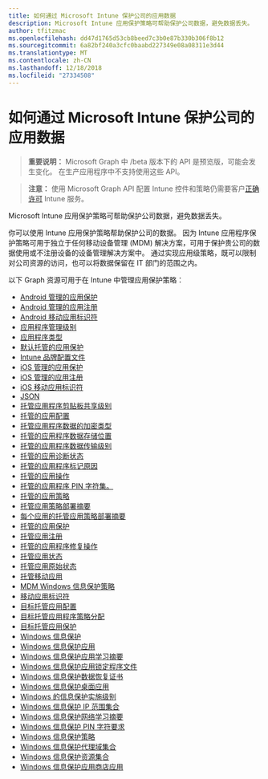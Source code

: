 ```yaml
---
title: 如何通过 Microsoft Intune 保护公司的应用数据
description: Microsoft Intune 应用保护策略可帮助保护公司数据，避免数据丢失。
author: tfitzmac
ms.openlocfilehash: dd47d1765d53cb8beed7c3b0e87b330b306f8b12
ms.sourcegitcommit: 6a82bf240a3cfc0baabd227349e08a08311e3d44
ms.translationtype: MT
ms.contentlocale: zh-CN
ms.lasthandoff: 12/18/2018
ms.locfileid: "27334508"
---
```

# <a name="how-to-protect-your-company-app-data-with-microsoft-intune"></a>如何通过 Microsoft Intune 保护公司的应用数据

> **重要说明：** Microsoft Graph 中 /beta 版本下的 API 是预览版，可能会发生变化。 在生产应用程序中不支持使用这些 API。

> **注意：** 使用 Microsoft Graph API 配置 Intune 控件和策略仍需要客户[正确许可](https://www.microsoft.com/en-us/cloud-platform/microsoft-intune-pricing) Intune 服务。

Microsoft Intune 应用保护策略可帮助保护公司数据，避免数据丢失。

你可以使用 Intune 应用保护策略帮助保护公司的数据。 因为 Intune 应用程序保护策略可用于独立于任何移动设备管理 (MDM) 解决方案，可用于保护贵公司的数据使用或不注册设备的设备管理解决方案中。 通过实现应用级策略，既可以限制对公司资源的访问，也可以将数据保留在 IT 部门的范围之内。

以下 Graph 资源可用于在 Intune 中管理应用保护策略：

- [Android 管理的应用保护](intune-mam-androidmanagedappprotection.md)
- [Android 管理的应用注册](intune-mam-androidmanagedappregistration.md)
- [Android 移动应用标识符](intune-mam-androidmobileappidentifier.md)
- [应用程序管理级别](intune-mam-appmanagementlevel.md)
- [应用程序类型](intune-wip-applicationtype.md)
- [默认托管的应用保护](intune-mam-defaultmanagedappprotection.md)
- [Intune 品牌配置文件](intune-wip-intunebrandingprofile.md)
- [iOS 管理的应用保护](intune-mam-iosmanagedappprotection.md)
- [iOS 管理的应用注册](intune-mam-iosmanagedappregistration.md)
- [iOS 移动应用标识符](intune-mam-iosmobileappidentifier.md)
- [JSON](intune-mam-json.md)
- [托管应用程序剪贴板共享级别](intune-mam-managedappclipboardsharinglevel.md)
- [托管的应用配置](intune-mam-managedappconfiguration.md)
- [托管应用程序数据的加密类型](intune-mam-managedappdataencryptiontype.md)
- [托管的应用程序数据存储位置](intune-mam-managedappdatastoragelocation.md)
- [托管的应用程序数据传输级别](intune-mam-managedappdatatransferlevel.md)
- [托管的应用诊断状态](intune-mam-managedappdiagnosticstatus.md)
- [托管的应用程序标记原因](intune-mam-managedappflaggedreason.md)
- [托管的应用操作](intune-mam-managedappoperation.md)
- [托管的应用程序 PIN 字符集。](intune-mam-managedapppincharacterset.md)
- [托管的应用策略](intune-mam-managedapppolicy.md)
- [托管应用策略部署摘要](intune-mam-managedapppolicydeploymentsummary.md)
- [每个应用的托管应用策略部署摘要](intune-mam-managedapppolicydeploymentsummaryperapp.md)
- [托管的应用保护](intune-mam-managedappprotection.md)
- [托管应用注册](intune-mam-managedappregistration.md)
- [托管的应用程序修复操作](intune-mam-managedappremediationaction.md)
- [托管应用状态](intune-mam-managedappstatus.md)
- [托管应用原始状态](intune-mam-managedappstatusraw.md)
- [托管移动应用](intune-mam-managedmobileapp.md)
- [MDM Windows 信息保护策略](intune-mam-mdmwindowsinformationprotectionpolicy.md)
- [移动应用标识符](intune-mam-mobileappidentifier.md)
- [目标托管应用配置](intune-mam-targetedmanagedappconfiguration.md)
- [目标托管应用程序策略分配](intune-mam-targetedmanagedapppolicyassignment.md)
- [目标托管应用保护](intune-mam-targetedmanagedappprotection.md)
- [Windows 信息保护](intune-mam-windowsinformationprotection.md)
- [Windows 信息保护应用](intune-mam-windowsinformationprotectionapp.md)
- [Windows 信息保护应用学习摘要](intune-wip-windowsinformationprotectionapplearningsummary.md)
- [Windows 信息保护应用锁定程序文件](intune-mam-windowsinformationprotectionapplockerfile.md)
- [Windows 信息保护数据恢复证书](intune-mam-windowsinformationprotectiondatarecoverycertificate.md)
- [Windows 信息保护桌面应用](intune-mam-windowsinformationprotectiondesktopapp.md)
- [Windows 的信息保护实施级别](intune-mam-windowsinformationprotectionenforcementlevel.md)
- [Windows 信息保护 IP 范围集合](intune-mam-windowsinformationprotectioniprangecollection.md)
- [Windows 信息保护网络学习摘要](intune-wip-windowsinformationprotectionnetworklearningsummary.md)
- [Windows 信息保护 PIN 字符要求](intune-mam-windowsinformationprotectionpincharacterrequirements.md)
- [Windows 信息保护策略](intune-mam-windowsinformationprotectionpolicy.md)
- [Windows 信息保护代理域集合](intune-mam-windowsinformationprotectionproxieddomaincollection.md)
- [Windows 信息保护资源集合](intune-mam-windowsinformationprotectionresourcecollection.md)
- [Windows 信息保护应用商店应用](intune-mam-windowsinformationprotectionstoreapp.md)
